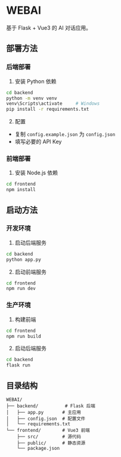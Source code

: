 # WEBAI

基于 Flask + Vue3 的 AI 对话应用。


## 部署方法

### 后端部署

1. 安装 Python 依赖
```bash
cd backend
python -m venv venv
venv\Scripts\activate     # Windows
pip install -r requirements.txt
```

2. 配置
- 复制 `config.example.json` 为 `config.json`
- 填写必要的 API Key

### 前端部署

1. 安装 Node.js 依赖
```bash
cd frontend
npm install
```

## 启动方法

### 开发环境

1. 启动后端服务
```bash
cd backend
python app.py
```

2. 启动前端服务
```bash
cd frontend
npm run dev
```

### 生产环境

1. 构建前端
```bash
cd frontend
npm run build
```

2. 启动后端服务
```bash
cd backend
flask run
```

## 目录结构

```
WEBAI/
├── backend/          # Flask 后端
│   ├── app.py       # 主应用
│   ├── config.json  # 配置文件
│   └── requirements.txt
└── frontend/        # Vue3 前端
    ├── src/         # 源代码
    ├── public/      # 静态资源
    └── package.json
``` 